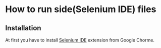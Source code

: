 # How to run side(Selenium IDE) files

## Installation
At first you have to install [Selenium IDE](https://chrome.google.com/webstore/detail/selenium-ide/mooikfkahbdckldjjndioackbalphokd?hl=en) extension from Google Chorme.
